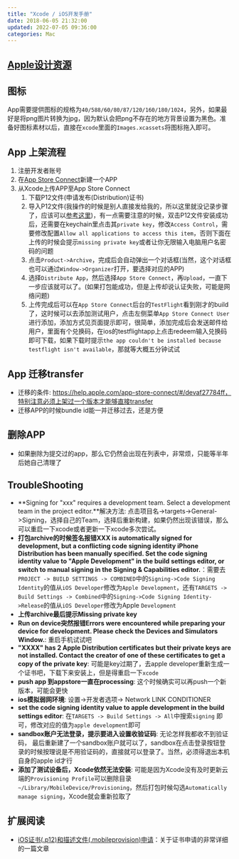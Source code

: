 ```yaml
---
title: "Xcode / iOS开发手册"
date: 2018-06-05 21:32:00
updated: 2022-07-05 09:36:00
categories: Mac
---
```


## [Apple设计资源](https://developer.apple.com/design/resources/)

## 图标

App需要提供图标的规格为`40/588/60/80/87/120/160/180/1024`，另外，如果最好是将png图片转换为jpg，因为默认会把png不存在的地方背景设置为黑色。准备好图标素材以后，直接在`xcode`里面的`Images.xcassets`将图标拖入即可。

## App 上架流程

1. 注册开发者账号
2. 在[App Store Connect](https://appstoreconnect.apple.com/)新建一个APP
3. 从Xcode上传APP至App Store Connect
   1. 下载P12文件(申请发布(Distribution)证书)
   1. 导入P12文件(我操作的时候是别人直接发给我的，所以这里就没记录步骤了，应该可以[参考这里](https://ask.dcloud.net.cn/article/152))，有一点需要注意的时候，双击P12文件安装成功后，还需要在keychain里点击其`private key`，修改`Access Control`，需要修改配置`Allow all applications to access this item`，否则下面在上传的时候会提示`missing private key`或者让你无限输入电脑用户名密码的问题
   2. 点击`Product->Archive`，完成后会自动弹出一个对话框(当然，这个对话框也可以通过`Window->Organizer`打开，要选择对应的APP)
   3. 选择`Distribute App`，然后选择`App Store Connect`，再`Upload`，一直下一步应该就可以了。(如果打包能成功，但是上传却说认证失败，可能是网络问题)
   4.  上传完成后可以在`App Store Connect`后台的`TestFlight`看到刚才的build了，这时候可以去添加测试用户，点击左侧菜单`App Store Connect User`进行添加，添加方式见页面提示即可，很简单，添加完成后会发送邮件给用户，里面有个兑换码，在ios的testflightapp上点击redeem输入兑换码即可下载，如果下载时提示`the app couldn't be installed because testflight isn't available`，那就等大概五分钟试试

## App 迁移transfer

- 迁移的条件: https://help.apple.com/app-store-connect/#/devaf27784ff，特别注意必须上架过一个版本才能够直接transfer
- 迁移APP的时候bundle id能一并迁移过去，还是方便

## 删除APP

- 如果删除为提交过的app，那么它仍然会出现在列表中，非常烦，只能等半年后她自己清理了

## TroubleShooting

- **Signing for "xxx" requires a development team. Select a development team in the project editor.**解决方法: 点击项目名->targets->General->Signing，选择自己的Team，选择后重新构建，如果仍然出现该错误，那么可以重启一下xcode或者更新一下xcode多次尝试。
- **打包archive的时候签名报错XXX is automatically signed for development, but a conflicting code signing identity iPhone Distribution has been manually specified. Set the code signing identity value to "Apple Development" in the build settings editor, or switch to manual signing in the Signing & Capabilities editor.**：需要去`PROJECT -> BUILD SETTINGS -> COMBINED`中的`Signing->Code Signing Identity`的值从`iOS Developer`修改为`Apple Development`，还有`TARGETS -> Build Settings -> Combined`中的`Signing->Code Signing Identity->Release`的值从`iOS Developer`修改为Apple `Development`
- **上传archive最后提示Missing private key**
- **Run on device突然报错Errors were encountered while preparing your device for development. Please check the Devices and Simulators Window.**: 重启手机试试吧
- **"XXXX" has 2 Apple Distribution certificates but their private keys are not installed. Contact the creator of one of these certificates to get a copy of the private key**: 可能是key过期了，去apple developer重新生成一个证书吧，下载下来安装上，但是得重启一下`xcode`
- **push app 到appstore一直在processing**: 这个时候确实可以再push一个新版本，可能会更快
- **ios模拟弱网环境**: 设置->开发者选项-> Network LINK CONDITIONER
- **set the code signing identity value to apple development in the build settings editor**: 在`TARGETS -> Build Settings -> All`中搜索`signing` 即可，修改对应的值为`apple development`即可
- **sandbox账户无法登录，提示要进入设置收验证码**: 无论怎样我都收不到验证码， 最后重新建了一个sandbox账户就可以了，sandbox在点击登录按钮登录的时候按理说是不用验证码的，直接就可以登录了。当然，必须得退出本机自身的apple id才行
- **添加了测试设备后，Xcode依然无法安装**: 可能是因为Xcode没有及时更新云端的`Provisioning Profile`可以删除目录`~/Library/MobileDevice/Provisioning`，然后打包时候勾选`Automatically manage signing`，Xcode就会重新拉取了

## 扩展阅读

- [iOS证书(.p12)和描述文件(.mobileprovision)申请](https://ask.dcloud.net.cn/article/152)：关于证书申请的非常详细的一篇文章
